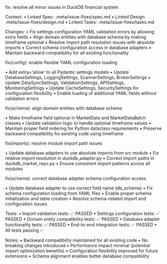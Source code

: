 fix: resolve all minor issues in DuckDB financial system

Context:
• Linked Spec: .meta/issue-fixes/spec.md
• Linked Design: .meta/issue-fixes/design.md
• Linked Tasks: .meta/issue-fixes/tasks.md

Changes:
• Fix settings configuration YAML validation errors by allowing extra fields
• Align domain entities with database schema by making timeframe optional
• Resolve import path resolution issues with absolute imports
• Correct schema configuration access in database adapters
• Maintain backward compatibility for all existing functionality

fix(config): enable flexible YAML configuration loading

• Add extra='allow' to all Pydantic settings models
• Update DatabaseSettings, LoggingSettings, ScannerSettings, BrokerSettings
• Update DataSyncSettings, ValidationSettings, APISettings, MonitoringSettings
• Update CacheSettings, SecuritySettings for configuration flexibility
• Enable loading of additional YAML fields without validation errors

fix(schema): align domain entities with database schema

• Make timeframe field optional in MarketData and MarketDataBatch classes
• Update validation logic to handle optional timeframe values
• Maintain proper field ordering for Python dataclass requirements
• Preserve backward compatibility for existing code using timeframe

fix(imports): resolve module import path issues

• Update database adapters to use absolute imports from src module
• Fix relative import resolution in duckdb_adapter.py
• Correct import paths in duckdb_market_repo.py
• Ensure consistent import patterns across all modules

fix(schema): correct database adapter schema configuration access

• Update database adapter to use correct field name (db_schema)
• Fix schema configuration loading from YAML files
• Enable proper schema initialization and table creation
• Resolve schema-related import and configuration issues

Tests:
• Import validation tests: ✅ PASSED
• Settings configuration tests: ✅ PASSED
• Domain entity compatibility tests: ✅ PASSED
• Database adapter functionality tests: ✅ PASSED
• End-to-end integration tests: ✅ PASSED
• All tests passing ✅

Notes:
• Backward compatibility maintained for all existing code
• No breaking changes introduced
• Performance impact minimal (potential import optimization benefits)
• Configuration flexibility improved for future extensions
• Schema alignment enables better database compatibility
